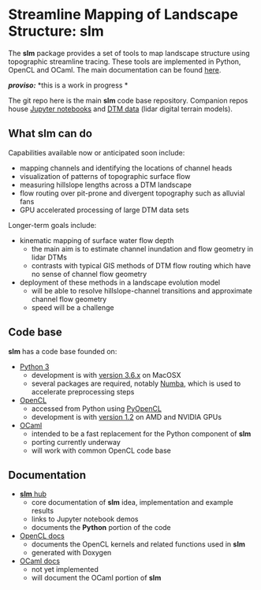 # Streamline Mapping of Landscape Structure: slm  #

The **slm** package provides a set of tools to map landscape structure using topographic streamline tracing. These tools are implemented in Python, OpenCL and OCaml. The main documentation can be found [here](https://cstarknyc.github.io/slm).

***proviso:*** *this is a work in progress *

The git repo here is the main **slm** code base repository. Companion repos house [Jupyter notebooks](https://github.com/cstarknyc/slmnb) and [DTM  data](https://github.com/cstarknyc/slmdata) (lidar digital terrain models).


## What **slm** can do

Capabilities available now or anticipated soon include:
   - mapping channels and identifying the locations of channel heads
   - visualization of patterns of topographic surface flow
   - measuring hillslope lengths across a DTM landscape
   - flow routing over pit-prone and divergent topography such as alluvial fans
   - GPU accelerated processing of large DTM data sets
 
 Longer-term goals include:
   - kinematic mapping of surface water flow depth
      - the main aim is to estimate channel inundation and flow geometry in lidar DTMs
      - contrasts with typical GIS methods of DTM flow routing which have no sense of channel flow geometry
   - deployment of these methods in a landscape evolution model
      - will be able to resolve hillslope-channel transitions and approximate channel flow geometry
      - speed will be a challenge

## Code base

**slm** has a code base founded on:
   - [Python 3](https://docs.python.org/3/)
      - development is with [version 3.6.x](https://docs.python.org/3/) on MacOSX
      - several packages are required, notably [Numba](http://numba.pydata.org/), which is used to accelerate preprocessing steps
   - [OpenCL](https://www.khronos.org/opencl/) 
      - accessed from Python using [PyOpenCL](https://documen.tician.de/pyopencl/index.html)
      - development is with [version 1.2](https://www.khronos.org/registry/OpenCL/sdk/1.2/docs/man/xhtml/) on AMD and NVIDIA GPUs
   - [OCaml](https://ocaml.org/)
       - intended to be a fast replacement for the Python component of **slm**
       - porting currently underway
       - will work with common OpenCL code base
   

## Documentation

   - [**slm** hub](https://cstarknyc.github.io/slm)
      - core documentation of **slm** idea, implementation and example results
      - links to Jupyter notebook demos
      - documents the **Python** portion of the code
   - [OpenCL docs](https://cstarknyc.github.io/slm/opencl/index.html)
      - documents the OpenCL kernels and related functions used in **slm** 
      - generated with Doxygen 
   - [OCaml docs](https://cstarknyc.github.io/slm/ocaml)
      - not yet implemented
      - will document the OCaml portion of **slm**



